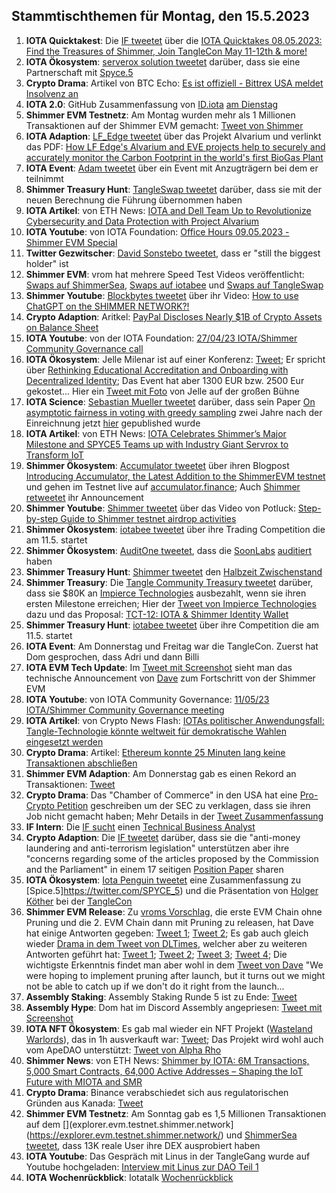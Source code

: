 ## Stammtischthemen für Montag, den 15.5.2023

1. **IOTA Quicktakest**: Die [IF tweetet](https://twitter.com/iota/status/1655497871502761986?s=20) über die [IOTA Quicktakes 08.05.2023: Find the Treasures of Shimmer, Join TangleCon May 11-12th & more!](https://www.youtube.com/watch?v=zryjv7T8WoI)
2. **IOTA Ökosystem**: [serverox solution tweetet](https://twitter.com/servrox/status/1655816042357178368?s=20) darüber, dass sie eine Partnerschaft mit [Spyce.5](https://twitter.com/SPYCE_5)
3. **Crypto Drama**: Artikel von BTC Echo: [Es ist offiziell - Bittrex USA meldet Insolvenz an](https://www.btc-echo.de/schlagzeilen/bittrex-usa-meldet-insolvenz-an-163954/)
4. **IOTA 2.0**: GitHub Zusammenfassung von [ID.iota](https://twitter.com/id_iota) [am Dienstag](https://twitter.com/id_iota/status/1655679947988701185?s=20)
5. **Shimmer EVM Testnetz**: Am Montag wurden mehr als 1 Millionen Transaktionen auf der Shimmer EVM gemacht: [Tweet von Shimmer](https://twitter.com/shimmernet/status/1655834923943559169?s=20)
6. **IOTA Adaption**: [LF_Edge tweetet](https://twitter.com/LF_Edge/status/1655590921373720577?s=20) über das Projekt Alvarium und verlinkt das PDF: [How LF Edge's Alvarium and EVE projects help to securely and accurately monitor the Carbon Footprint in the world's first BioGas Plant](https://www.lfedge.org/wp-content/uploads/2023/02/LFEdge_ProjectAlvariumEVE_CaseStudy_013123.pdf?hsCtaTracking=3b2270ca-1dc4-4073-bc6f-cc60846ef409%7C20ae527a-9d0c-4ec5-b8ab-377b0e2ddd1f&utm_content=247581448&utm_medium=social&utm_source=twitter&hss_channel=tw-1085641282175741952)
7. **IOTA Event**: [Adam tweetet](https://twitter.com/Schpoopel/status/1655871948755271680?s=20) über ein Event mit Anzugträgern bei dem er teilnimmt
8. **Shimmer Treasury Hunt**: [TangleSwap tweetet](https://twitter.com/TangleSwap/status/1655868330962558976?s=20) darüber, dass sie mit der neuen Berechnung die Führung übernommen haben
9. **IOTA Artikel**: von ETH News: [IOTA and Dell Team Up to Revolutionize Cybersecurity and Data Protection with Project Alvarium](https://www.ethnews.com/iota-and-dell-team-up-to-revolutionize-cybersecurity-and-data-protection-with-project-alvarium/)
10. **IOTA Youtube**: von IOTA Foundation: [Office Hours 09.05.2023 - Shimmer EVM Special]()
11. **Twitter Gezwitscher**: [David Sonstebo tweetet](https://twitter.com/DavidSonstebo/status/1655989238544859163?s=20), dass er "still the biggest holder" ist
12. **Shimmer EVM**: vrom hat mehrere Speed Test Videos veröffentlicht: [Swaps auf ShimmerSea](https://twitter.com/Vrom14286662/status/1655990524317138961?s=20), [Swaps auf iotabee](https://twitter.com/Vrom14286662/status/1656014880762208316?s=20) und [Swaps auf TangleSwap](https://twitter.com/Vrom14286662/status/1656018353205411840?s=20)
13. **Shimmer Youtube**: [Blockbytes tweetet](https://twitter.com/blockbytescom/status/1656018700489875457?s=20) über ihr Video: [How to use ChatGPT on the SHIMMER NETWORK?!](https://www.youtube.com/watch?v=MlG5pCbwITk)
14. **Crypto Adaption**: Aritkel: [PayPal Discloses Nearly $1B of Crypto Assets on Balance Sheet](https://blockworks.co/news/paypal-discloses-1b-crypto)
15. **IOTA Youtube**: von der IOTA Foundation: [27/04/23 IOTA/Shimmer Community Governance call](https://www.youtube.com/watch?v=Ax0NrO66UqY&t=1s)
16. **IOTA Ökosystem**: Jelle Milenar ist auf einer Konferenz: [Tweet](https://twitter.com/JelleFm/status/1656205643764715520?s=20); Er spricht über [Rethinking Educational Accreditation and Onboarding with Decentralized Identity](https://www.kuppingercole.com/sessions/5279/3); Das Event hat aber 1300 EUR bzw. 2500 Eur gekostet... Hier ein [Tweet mit Foto](https://twitter.com/JelleFm/status/1656323117420101634?s=20) von Jelle auf der großen Bühne
17. **IOTA Science**: [Sebastian Mueller tweetet](https://twitter.com/NaitsabesMue/status/1656203846669021186?s=20) darüber, dass sein Paper [On asymptotic fairness in voting with greedy sampling](https://arxiv.org/abs/2101.11269) zwei Jahre nach der Einreichnung jetzt [hier](https://www.cambridge.org/core/journals/advances-in-applied-probability/article/abs/on-asymptotic-fairness-in-voting-with-greedy-sampling/C5E5D5EB9915DD887ECCBABB297D1F8B) gepublished wurde
18. **IOTA Artikel**: von ETH News: [IOTA Celebrates Shimmer’s Major Milestone and SPYCE5 Teams up with Industry Giant Servrox to Transform IoT](https://www.ethnews.com/iota-celebrates-shimmers-major-milestone-and-spyce5-teams-up-with-industry-giant-servrox-to-transform-iot/)
19. **Shimmer Ökosystem**: [Accumulator tweetet](https://twitter.com/ACCU_DeFi/status/1656241776405954562?s=20) über ihren Blogpost [Introducing Accumulator, the Latest Addition to the ShimmerEVM testnet](https://medium.com/@accumulator.crypto/introducing-accumulator-the-latest-addition-to-the-shimmerevm-testnet-fdf4be9e03d4) und gehen im Testnet live auf [accumulator.finance](https://www.accumulator.finance/); Auch [Shimmer retweetet](https://twitter.com/shimmernet/status/1656272355163877379?s=20) ihr Announcement
20. **Shimmer Youtube**: [Shimmer tweetet](https://twitter.com/shimmernet/status/1656271202132930562?s=20) über das Video von Potluck: [Step-by-step Guide to Shimmer testnet airdrop activities](https://youtu.be/CUrz5DZNLRw)
21. **Shimmer Ökosystem**: [iotabee tweetet](https://twitter.com/iotabee/status/1656270041103433735?s=20) über ihre Trading Competition die am 11.5. startet
22. **Shimmer Ökosystem**: [AuditOne tweetet](https://twitter.com/auditone_team/status/1656269013884850176?s=20), dass die [SoonLabs](https://twitter.com/soon_labs) [auditiert](https://docsend.com/view/hhzgzfis38sgfbi2) haben
23. **Shimmer Treasury Hunt**: [Shimmer tweetet](https://twitter.com/shimmernet/status/1656282953486327813?s=20) den [Halbzeit Zwischenstand]()
24. **Shimmer Treasury**: Die [Tangle Community Treasury tweetet](https://twitter.com/TangleTreasury/status/1656347429489496065?s=20) darüber, dass sie $80K an [Impierce Technologies](https://twitter.com/ImpierceTech) ausbezahlt, wenn sie ihren ersten Milestone erreichen; Hier der [Tweet von Impierce Technologies](https://twitter.com/ImpierceTech/status/1656358226026197001?s=20) dazu und das Proposal: [TCT-12: IOTA & Shimmer Identity Wallet](https://hackmd.io/@turIC_28RG6k6PG4qdRL8A/H1ztsQuV2)
25. **Shimmer Treasury Hunt**: [iotabee tweetet](https://twitter.com/iotabee/status/1656551383011557378?s=20) über ihre Competition die am 11.5. startet
26. **IOTA Event**: Am Donnerstag und Freitag war die TangleCon. Zuerst hat Dom gesprochen, dass Adri und dann Billi
27. **IOTA EVM Tech Update**: Im [Tweet mit Screenshot](https://twitter.com/Vrom14286662/status/1656618853508476930?s=20) sieht man das technische Announcement von [Dave](https://twitter.com/fijter) zum Fortschritt von der Shimmer EVM
28. **IOTA Youtube**: von IOTA Community Governance: [11/05/23 IOTA/Shimmer Community Governance meeting](https://www.youtube.com/watch?v=zbJp2w-_K_E&t=34s)
29. **IOTA Artikel**: von Crypto News Flash: [IOTAs politischer Anwendungsfall: Tangle-Technologie könnte weltweit für demokratische Wahlen eingesetzt werden](https://www.crypto-news-flash.com/de/iotas-politischer-anwendungsfall-tangle-technologie-koennte-weltweit-fuer-demokratische-wahlen-eingesetzt-werden/)
30. **Crypto Drama**: Artikel: [Ethereum konnte 25 Minuten lang keine Transaktionen abschließen](https://www.btc-echo.de/schlagzeilen/ethereum-konnte-25-minuten-lang-keine-transaktionen-abschliessen-164192/)
31. **Shimmer EVM Adaption**: Am Donnerstag gab es einen Rekord an Transaktionen: [Tweet](https://twitter.com/Vrom14286662/status/1656869156149444609?s=20)
32. **Crypto Drama**: Das "Chamber of Commerce" in den USA hat eine [Pro-Crypto Petition](https://www.uschamber.com/assets/documents/U.S.-Chamber-Amicus-Brief-In-re-Coinbase-Third-Circuit.pdf) geschreiben um der SEC zu verklagen, dass sie ihren Job nicht gemacht haben; Mehr Details in der [Tweet Zusammenfassung](https://twitter.com/MetaLawMan/status/1656737447756038177?s=20)
33.  **IF Intern**: Die [IF sucht](https://twitter.com/iota/status/1655875266374254593) einen [Technical Business Analyst](https://iota-foundation.jobs.personio.com/job/1110414?display=en)
34.  **Crypto Adaption**: Die [IF tweetet](https://twitter.com/iota/status/1656992686933438464?s=20) darüber, dass sie die "anti-money laundering and anti-terrorism legislation" unterstützen aber ihre "concerns regarding some of the articles proposed by the Commission and the Parliament" in einem 17 seitigen [Position Paper](https://www.linkedin.com/posts/iotafoundation_iota-amlr-position-paper-activity-7062753135756255232-LENn/?utm_source=share&utm_medium=member_desktop) sharen
35.  **IOTA Ökosystem**: [Iota Penguin tweetet](https://twitter.com/iota_penguin/status/1657000710188195840?s=20) eine Zusammenfassung zu [Spice.5]https://twitter.com/SPYCE_5) und die Präsentation von [Holger Köther](https://twitter.com/HolgerKoether) bei der [TangleCon](https://twitter.com/TangleCon)
36.  **Shimmer EVM Release**: Zu [vroms Vorschlag](https://twitter.com/Vrom14286662/status/1656911299312222208?s=20), die erste EVM Chain ohne Pruning und die 2. EVM Chain dann mit Pruning zu releasen, hat Dave hat einige Antworten gegeben: [Tweet 1](https://twitter.com/fijter/status/1656956252759498755?s=20); [Tweet 2](https://twitter.com/fijter/status/1656958956198146049?s=20); Es gab auch gleich wieder [Drama in dem Tweet von DLTimes](https://twitter.com/TheDLTimes/status/1656916221281947648?s=20), welcher aber zu weiteren Antworten geführt hat: [Tweet 1](https://twitter.com/fijter/status/1656920574860439552?s=20); [Tweet 2](https://twitter.com/fijter/status/1656921935211642880?s=20); [Tweet 3](https://twitter.com/fijter/status/1656925130121965570?s=20); [Tweet 4](https://twitter.com/fijter/status/1656928154051649538?s=20); Die wichtigste Erkenntnis findet man aber wohl in dem [Tweet von Dave](https://twitter.com/fijter/status/1656954834954641408?s=20) "We were hoping to implement pruning after launch, but it turns out we might not be able to catch up if we don't do it right from the launch...
37.  **Assembly Staking**: Assembly Staking Runde 5 ist zu Ende: [Tweet](https://twitter.com/assembly_net/status/1657026602742562819?s=20)
38.  **Assembly Hype**: Dom hat im Discord Assembly angepriesen: [Tweet mit Screenshot](https://twitter.com/Vrom14286662/status/1657051065483706368?s=20)
39.  **IOTA NFT Ökosystem**: Es gab mal wieder ein NFT Projekt ([Wasteland Warlords](https://soonaverse.com/collection/0xa19c0ff5f9092a55ae4f559063db7458625090e2)), das in 1h ausverkauft war: [Tweet](https://twitter.com/BingoBongo_ape/status/1657061005405323271?s=20); Das Projekt wird wohl auch vom ApeDAO unterstützt: [Tweet von Alpha Rho](https://twitter.com/0xAlphaRho/status/1657049867988901889?s=20)
40.  **Shimmer News**: von ETH News: [Shimmer by IOTA: 6M Transactions, 5,000 Smart Contracts, 64,000 Active Addresses – Shaping the IoT Future with MIOTA and SMR](https://www.ethnews.com/shimmer-by-iota-6m-transactions-5000-smart-contracts-64000-active-addresses-shaping-the-iot-future-with-miota-and-smr/)
41.  **Crypto Drama**: Binance verabschiedet sich aus regulatorischen Gründen aus Kanada: [Tweet](https://twitter.com/binance/status/1657099651210969088?s=20)
42.  **Shimmer EVM Testnetz**: Am Sonntag gab es 1,5 Millionen Transaktionen auf dem [](explorer.evm.testnet.shimmer.network](https://explorer.evm.testnet.shimmer.network/) und [ShimmerSea tweetet](https://twitter.com/ShimmerSeaDEX/status/1657989185444401152?s=20), dass 13K reale User ihre DEX ausprobiert haben
43.  **IOTA Youtube**: Das Gespräch mit Linus in der TangleGang wurde auf Youtube hochgeladen: [Interview mit Linus zur DAO Teil 1](https://www.youtube.com/watch?v=mT0jkubRe0E)
44.  **IOTA Wochenrückblick**: Iotatalk [Wochenrückblick](https://www.iota-talk.com/index.php?article/288-wochenr%C3%BCckblick-vom-7-bis-13-mai-2023/)
